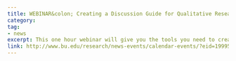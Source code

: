 ```yaml
---
title: WEBINAR&colon; Creating a Discussion Guide for Qualitative Research
category: 
tag: 
- news
excerpt: This one hour webinar will give you the tools you need to create an effective discussion guide for focus groups and key informant interviews. You will gain an understanding of how to start from a general research question and develop it into a practical and organized questioning route so that you’ll get the answers you need. We will cover all phases of development from brainstorming, to phrasing and sequencing questions, to pilot testing. You will learn best practices so that your groups and interviews will be maximally informative. This will be an interactive webinar with multiple opportunities to ask questions of the presenter.  
link: http://www.bu.edu/research/news-events/calendar-events/?eid=199959
---
```

